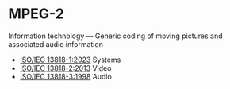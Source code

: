 # MPEG-2

Information technology &#8212; Generic coding of moving pictures and associated audio information

- [ISO/IEC 13818-1:2023](https://www.iso.org/standard/87619.html) Systems
- [ISO/IEC 13818-2:2013](https://www.iso.org/standard/61152.html) Video
- [ISO/IEC 13818-3:1998](https://www.iso.org/standard/26797.html) Audio
